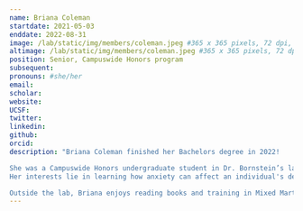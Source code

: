 ```yaml
---
name: Briana Coleman
startdate: 2021-05-03
enddate: 2022-08-31
image: /lab/static/img/members/coleman.jpeg #365 x 365 pixels, 72 dpi, JPG
altimage: /lab/static/img/members/coleman.jpeg #365 x 365 pixels, 72 dpi, JPG
position: Senior, Campuswide Honors program
subsequent:
pronouns: #she/her
email:  
scholar:
website:
UCSF:
twitter:
linkedin: 
github:
orcid:
description: "Briana Coleman finished her Bachelors degree in 2022!

She was a Campuswide Honors undergraduate student in Dr. Bornstein’s lab at the University of California, Irvine.
Her interests lie in learning how anxiety can affect an individual's decision-making, and how this relationship is modulated by socioeconomic and demographic factors.

Outside the lab, Briana enjoys reading books and training in Mixed Martial Arts including Muay Thai, Kickboxing, and Brazilian Jiu Jitsu."
---
```

